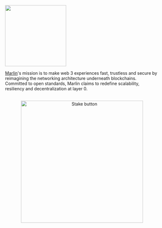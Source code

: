 # <p align="center">
  <img width="200" src="https://user-images.githubusercontent.com/95366163/149375990-584ebf49-a105-42c3-9083-cda0ef1f8d87.png">
</p>

[Marlin](https://www.marlin.org/)'s mission is to make web 3 experiences fast, trustless and secure by reimagining the networking architecture underneath blockchains. Committed to open standards, Marlin claims to redefine scalability, resiliency and decentralization at layer 0. <br>
<br>


<p align="center">
  <img width="400" alt="Stake button" src="https://user-images.githubusercontent.com/95366163/149524609-756864ef-1cc9-4eca-8ab9-433b14ad4cbb.png">
</p>
